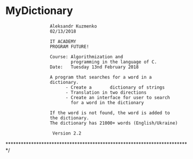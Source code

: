 # MyDictionary

                     Aleksandr Kuzmenko                                    
                     02/13/2018                                            
                                                                           
                     IT ACADEMY                                            
                     PROGRAM FUTURE!                                       
                                                                           
                     Course: Algorithmization and                          
                             programming in the language of C.             
                     Date:   Tuesday 13nd February 2018                    
                                                                           
                     A program that searches for a word in a               
                     dictionary.                                           
                           - Create a       dictionary of strings          
                     	   - Translation in two directions                 
                     	   - Create an interface for user to search        
                             for a word in the dictionary                  
                                                                           
                     If the word is not found, the word is added to        
                     the dictionary.                                       
                     The dictionary has 21000+ words (English/Ukraine)      
                                                                           
                      Version 2.2                                          
 \************************************************************************/  
